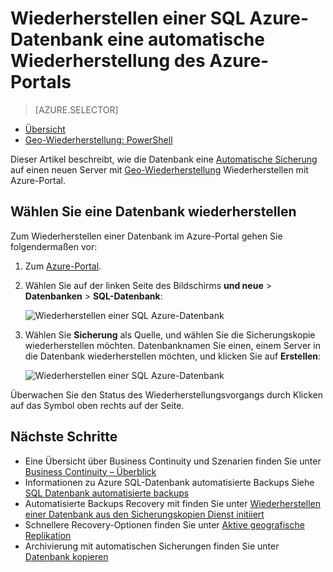 <properties
    pageTitle="Wiederherstellen eine SQL Azure-Datenbank von einer automatischen Sicherung (Azure Portal) | Microsoft Azure"
    description="Wiederherstellen einer SQL Azure-Datenbank aus einer automatischen Sicherung (Azure-Portal)."
    services="sql-database"
    documentationCenter=""
    authors="stevestein"
    manager="jhubbard"
    editor=""/>

<tags
    ms.service="sql-database"
    ms.devlang="NA"
    ms.date="10/18/2016"
    ms.author="sstein"
    ms.workload="NA"
    ms.topic="article"
    ms.tgt_pltfrm="NA"/>


# <a name="restore-an-azure-sql-database-from-an-automatic-backup-using-the-azure-portal"></a>Wiederherstellen einer SQL Azure-Datenbank eine automatische Wiederherstellung des Azure-Portals


> [AZURE.SELECTOR]
- [Übersicht](sql-database-recovery-using-backups.md#geo-restore)
- [Geo-Wiederherstellung: PowerShell](sql-database-geo-restore-powershell.md)

Dieser Artikel beschreibt, wie die Datenbank eine [Automatische Sicherung](sql-database-automated-backups.md) auf einen neuen Server mit [Geo-Wiederherstellung](sql-database-recovery-using-backups/.md#geo-restore) Wiederherstellen mit Azure-Portal.

## <a name="select-a-database-to-restore"></a>Wählen Sie eine Datenbank wiederherstellen

Zum Wiederherstellen einer Datenbank im Azure-Portal gehen Sie folgendermaßen vor:

1.  Zum [Azure-Portal](https://portal.azure.com).
2.  Wählen Sie auf der linken Seite des Bildschirms **und neue** > **Datenbanken** > **SQL-Datenbank**:

    ![Wiederherstellen einer SQL Azure-Datenbank](./media/sql-database-geo-restore-portal/new-sql-database.png)

3.  Wählen Sie **Sicherung** als Quelle, und wählen Sie die Sicherungskopie wiederherstellen möchten. Datenbanknamen Sie einen, einem Server in die Datenbank wiederherstellen möchten, und klicken Sie auf **Erstellen**:
  
    ![Wiederherstellen einer SQL Azure-Datenbank](./media/sql-database-geo-restore-portal/geo-restore.png)

Überwachen Sie den Status des Wiederherstellungsvorgangs durch Klicken auf das Symbol oben rechts auf der Seite. 


## <a name="next-steps"></a>Nächste Schritte

- Eine Übersicht über Business Continuity und Szenarien finden Sie unter [Business Continuity – Überblick](sql-database-business-continuity.md)
- Informationen zu Azure SQL-Datenbank automatisierte Backups Siehe [SQL Datenbank automatisierte backups](sql-database-automated-backups.md)
- Automatisierte Backups Recovery mit finden Sie unter [Wiederherstellen einer Datenbank aus den Sicherungskopien Dienst initiiert](sql-database-recovery-using-backups.md)
- Schnellere Recovery-Optionen finden Sie unter [Aktive geografische Replikation](sql-database-geo-replication-overview.md)  
- Archivierung mit automatischen Sicherungen finden Sie unter [Datenbank kopieren](sql-database-copy.md)
